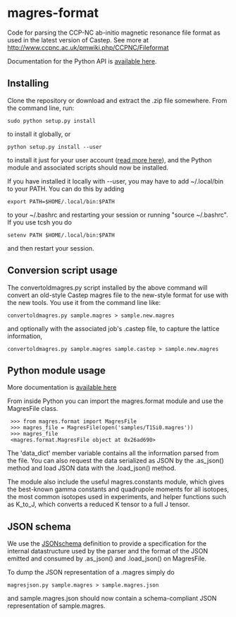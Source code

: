 magres-format
=============

Code for parsing the CCP-NC ab-initio magnetic resonance file format as used in the latest version of Castep. See more at http://www.ccpnc.ac.uk/pmwiki.php/CCPNC/Fileformat

Documentation for the Python API is [available here](http://tfgg.github.io/magres-format/build/html/).

Installing
----------

Clone the repository or download and extract the .zip file somewhere. From the command line, run:

    sudo python setup.py install
    
to install it globally, or

    python setup.py install --user
    
to install it just for your user account ([read more here](http://docs.python.org/2/install/#alternate-installation)), and the Python module and associated scripts should now be installed.

If you have installed it locally with --user, you may have to add ~/.local/bin to your PATH. You can do this by adding

    export PATH=$HOME/.local/bin:$PATH
    
to your ~/.bashrc and restarting your session or running "source ~/.bashrc". If you use tcsh you do

    setenv PATH $HOME/.local/bin:$PATH
    
and then restart your session.

Conversion script usage
-----------------------

The convertoldmagres.py script installed by the above command will convert an old-style Castep magres file to
the new-style format for use with the new tools. You use it from the command line like:

    convertoldmagres.py sample.magres > sample.new.magres

and optionally with the associated job's .castep file, to capture the lattice information,

    convertoldmagres.py sample.magres sample.castep > sample.new.magres

Python module usage
-------------------

More documentation is [available here](http://tfgg.github.io/magres-format/build/html/)

From inside Python you can import the magres.format module and use the MagresFile class.


     >>> from magres.format import MagresFile
     >>> magres_file = MagresFile(open('samples/T1Si0.magres'))
     >>> magres_file
     <magres.format.MagresFile object at 0x26ad690>

The 'data_dict' member variable contains all the information parsed from the file. You can also request the data
serialized as JSON by the .as_json() method and load JSON data with the .load_json() method.

The module also include the useful magres.constants module, which gives the best-known gamma constants and quadrupole 
moments for all isotopes, the most common isotopes used in experiments, and helper functions such as K_to_J, which
converts a reduced K tensor to a full J tensor.

JSON schema
-----------

We use the [JSONschema](http://json-schema.org/) definition to provide a specification for the internal datastructure used by the parser and the format of the JSON emitted and consumed by .as_json() and .load_json() on MagresFile.

To dump the JSON representation of a .magres simply do

    magresjson.py sample.magres > sample.magres.json

and sample.magres.json should now contain a schema-compliant JSON representation of sample.magres.
